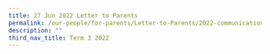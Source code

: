 ```yaml
---
title: 27 Jun 2022 Letter to Parents
permalink: /our-people/for-parents/Letter-to-Parents/2022-communications/Term-3-2022/27Jun2022
description: ""
third_nav_title: Term 3 2022
---
```

